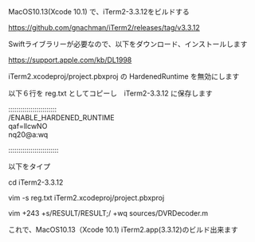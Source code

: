 MacOS10.13(Xcode 10.1) で、iTerm2-3.3.12をビルドする

https://github.com/gnachman/iTerm2/releases/tag/v3.3.12

Swiftライブラリーが必要なので、以下をダウンロード、インストールします

https://support.apple.com/kb/DL1998

iTerm2.xcodeproj/project.pbxproj の HardenedRuntime を無効にします

以下６行を reg.txt としてコピーし　iTerm2-3.3.12 に保存します

::::::::::::::::::::::::  
/ENABLE_HARDENED_RUNTIME  
qaf=llcwNO  
nq20@a:wq  

:::::::::::::::::::::::::

以下をタイプ

cd iTerm2-3.3.12

vim -s reg.txt iTerm2.xcodeproj/project.pbxproj

vim +243 +s/RESULT/RESULT\;/ +wq sources/DVRDecoder.m

これで、MacOS10.13（Xcode 10.1) iTerm2.app(3.3.12)のビルド出来ます
